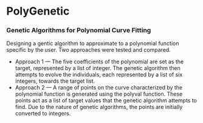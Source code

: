 # PolyGenetic
### Genetic Algorithms for Polynomial Curve Fitting

Designing a gentic algorithm to approximate to a polynomial function specific by the user. Two approaches were tested and compared.

* Approach 1 — The five coefficients of the polynomial are set as the target, represented by a list of integer. The genetic algorithm then attempts to evolve the individuals, each represented by a list of six integers, towards the target list.
* Approach 2 — A range of points on the curve characterized by the polynomial function is generated using the polyval function. These points act as a list of target values that the genetic algorithm attempts to find. Due to the nature of genetic algorithms, the points are initially converted to integers.
